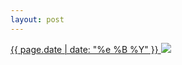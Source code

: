 ```yaml
---
layout: post
---
```


<p>
  <a href="/194">
    <time>{{ page.date | date: "%e %B %Y" }}</time>
    <img src="https://s3.amazonaws.com/life.aaronjgreenberg.com/194.jpg">
  </a>
  
</p>
